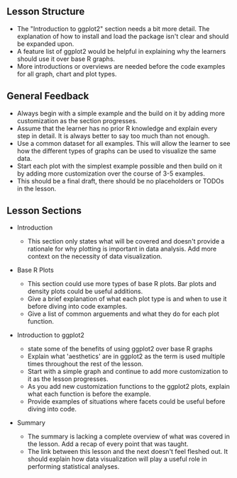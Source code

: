 ## Lesson Structure

* The "Introduction to ggplot2" section needs a bit more detail. The explanation of how to install and load the package isn't clear and should be expanded upon.
* A feature list of ggplot2 would be helpful in explaining why the learners should use it over base R graphs. 
* More introductions or overviews are needed before the code examples for all graph, chart and plot types. 

## General Feedback

* Always begin with a simple example and the build on it by adding more customization as the section progresses.
* Assume that the learner has no prior R knowledge and explain every step in detail. It is always better to say too much than not enough.
* Use a common dataset for all examples. This will allow the learner to see how the different types of graphs can be used to visualize the same data.
* Start each plot with the simplest example possible and then build on it by adding more customization over the course of 3-5 examples.
* This should be a final draft, there should be no placeholders or TODOs in the lesson.

## Lesson Sections

* Introduction
    * This section only states what will be covered and doesn't provide a rationale for why plotting is important in data analysis. Add more context on the necessity of data visualization.

* Base R Plots
    * This section could use more types of base R plots. Bar plots and density plots could be useful additions. 
    * Give a brief explanation of what each plot type is and when to use it before diving into code examples.
    * Give a list of common arguements and what they do for each plot function.

* Introduction to ggplot2
    * state some of the benefits of using ggplot2 over base R graphs
    * Explain what 'aesthetics' are in ggplot2 as the term is used multiple times throughout the rest of the lesson. 
    * Start with a simple graph and continue to add more customization to it as the lesson progresses.
    * As you add new customization functions to the ggplot2 plots, explain what each function is before the example.
    * Provide examples of situations where facets could be useful before diving into code. 

* Summary 
    * The summary is lacking a complete overview of what was covered in the lesson. Add a recap of every point that was taught. 
    * The link between this lesson and the next doesn't feel fleshed out. It should explain how data visualization will play a useful role in performing statistical analyses. 